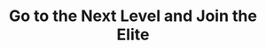 ---
title: "Go to the Next Level and Join the Elite"
description: "Go to the Next Level and Join the Elite"
lessons: "postgresql" 
weight: 3
blockKey: "elite"
---